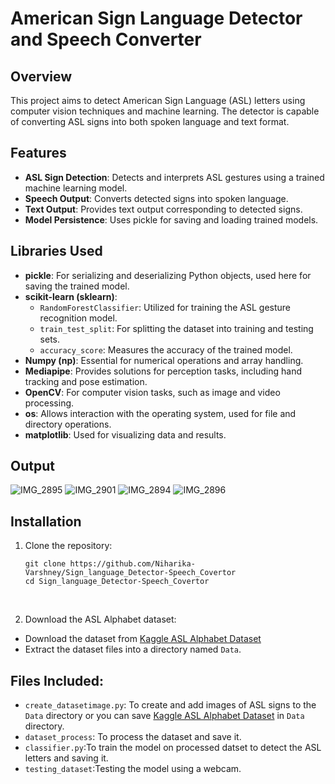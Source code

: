 # American Sign Language Detector and Speech Converter

## Overview
This project aims to detect American Sign Language (ASL) letters using computer vision techniques and machine learning. The detector is capable of converting ASL signs into both spoken language and text format.

## Features

- **ASL Sign Detection**: Detects and interprets ASL gestures using a trained machine learning model.
- **Speech Output**: Converts detected signs into spoken language.
- **Text Output**: Provides text output corresponding to detected signs.
- **Model Persistence**: Uses pickle for saving and loading trained models.

## Libraries Used

- **pickle**: For serializing and deserializing Python objects, used here for saving the trained model.
- **scikit-learn (sklearn)**:
  - `RandomForestClassifier`: Utilized for training the ASL gesture recognition model.
  - `train_test_split`: For splitting the dataset into training and testing sets.
  - `accuracy_score`: Measures the accuracy of the trained model.
- **Numpy (np)**: Essential for numerical operations and array handling.
- **Mediapipe**: Provides solutions for perception tasks, including hand tracking and pose estimation.
- **OpenCV**: For computer vision tasks, such as image and video processing.
- **os**: Allows interaction with the operating system, used for file and directory operations.
- **matplotlib**: Used for visualizing data and results.
## Output
![IMG_2895](https://github.com/Niharika-Varshney/Sign_language_Detector-Speech_Covertor/assets/118551235/ed501e48-31d8-440c-8cd8-9f5cfad4d416)
![IMG_2901](https://github.com/Niharika-Varshney/Sign_language_Detector-Speech_Covertor/assets/118551235/b6657c3e-5600-4080-86a1-2931ffd4e026)
![IMG_2894](https://github.com/Niharika-Varshney/Sign_language_Detector-Speech_Covertor/assets/118551235/79d1a44b-942b-4dbc-8fae-1857518b22d0)
![IMG_2896](https://github.com/Niharika-Varshney/Sign_language_Detector-Speech_Covertor/assets/118551235/40e2f822-4ce5-4204-b4e0-a90fd9ca3f48)

## Installation
1. Clone the repository:

    ```
    git clone https://github.com/Niharika-Varshney/Sign_language_Detector-Speech_Covertor
    cd Sign_language_Detector-Speech_Covertor
    ```
<br>

2. Download the ASL Alphabet dataset:

  - Download the dataset from [Kaggle ASL Alphabet Dataset](https://www.kaggle.com/grassknoted/asl-alphabet)
  - Extract the dataset files into a directory named ```Data```.


## Files Included:
- ```create_datasetimage.py```: To create and add images of ASL signs to the ```Data``` directory or you can save [Kaggle ASL Alphabet Dataset](https://www.kaggle.com/grassknoted/asl-alphabet) in ```Data``` directory.
- ```dataset_process```: To process the dataset and save it.
- ```classifier.py```:To train the model on processed datset to detect the ASL letters and saving it.
- ```testing_dataset```:Testing the model using a webcam.

 
